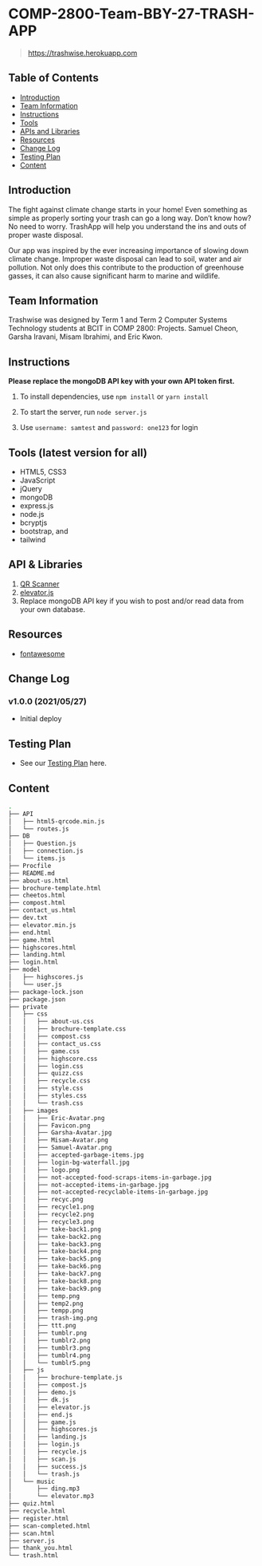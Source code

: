 # COMP-2800-Team-BBY-27-TRASH-APP

> https://trashwise.herokuapp.com

## Table of Contents

- [Introduction](#01)
- [Team Information](#02)
- [Instructions](#03)
- [Tools](#05)
- [APIs and Libraries](#06)
- [Resources](#07)
- [Change Log](#08)
- [Testing Plan](#09)
- [Content](#10)

## <span id="01">Introduction</span>

The fight against climate change starts in your home! Even something as simple as properly sorting your trash can go a long way. Don’t know how? No need to worry. TrashApp will help you understand the ins and outs of proper waste disposal.

Our app was inspired by the ever increasing importance of slowing down climate change. Improper waste disposal can lead to soil, water and air pollution. Not only does this contribute to the production of greenhouse gasses, it can also cause significant harm to marine and wildlife. 

## <span id="02">Team Information</span>

Trashwise was designed by Term 1 and Term 2 Computer Systems Technology students at BCIT in COMP 2800: Projects.
Samuel Cheon,
Garsha Iravani,
Misam Ibrahimi, and
Eric Kwon.

## <span id="03">Instructions</span>

**Please replace the mongoDB API key with your own API token first.**

1. To install dependencies, use `npm install` or `yarn install`

2. To start the server, run `node server.js`

3. Use `username: samtest` and `password: one123` for login

## <span id="05">Tools (latest version for all)</span>

- HTML5, CSS3
- JavaScript
- jQuery
- mongoDB
- express.js 
- node.js
- bcryptjs
- bootstrap, and
- tailwind


## <span id="06">API & Libraries </span>

1. [QR Scanner](https://github.com/mebjas/html5-qrcode)
2. [elevator.js](https://tholman.com/elevator.js/)
3. Replace mongoDB API key if you wish to post and/or read data from your own database.


## <span id="07">Resources</span>

- [fontawesome](https://fontawesome.com)

## <span id="08">Change Log</span>

### v1.0.0 (2021/05/27)

- Initial deploy

## <span id="09">Testing Plan</span>

- See our [Testing Plan](https://docs.google.com/spreadsheets/d/1j3EfSG7hf22q48gSMJvaZjFoDO3xEVFHPV0KPGcTJbM/edit#gid=0) here.

## <span id = "10"> Content </span>

```bash
.
├── API
│   ├── html5-qrcode.min.js
│   └── routes.js
├── DB
│   ├── Question.js
│   ├── connection.js
│   └── items.js
├── Procfile
├── README.md
├── about-us.html
├── brochure-template.html
├── cheetos.html
├── compost.html
├── contact_us.html
├── dev.txt
├── elevator.min.js
├── end.html
├── game.html
├── highscores.html
├── landing.html
├── login.html
├── model
│   ├── highscores.js
│   └── user.js
├── package-lock.json
├── package.json
├── private
│   ├── css
│   │   ├── about-us.css
│   │   ├── brochure-template.css
│   │   ├── compost.css
│   │   ├── contact_us.css
│   │   ├── game.css
│   │   ├── highscore.css
│   │   ├── login.css
│   │   ├── quizz.css
│   │   ├── recycle.css
│   │   ├── style.css
│   │   ├── styles.css
│   │   └── trash.css
│   ├── images
│   │   ├── Eric-Avatar.png
│   │   ├── Favicon.png
│   │   ├── Garsha-Avatar.jpg
│   │   ├── Misam-Avatar.png
│   │   ├── Samuel-Avatar.png
│   │   ├── accepted-garbage-items.jpg
│   │   ├── login-bg-waterfall.jpg
│   │   ├── logo.png
│   │   ├── not-accepted-food-scraps-items-in-garbage.jpg
│   │   ├── not-accepted-items-in-garbage.jpg
│   │   ├── not-accepted-recyclable-items-in-garbage.jpg
│   │   ├── recyc.png
│   │   ├── recycle1.png
│   │   ├── recycle2.png
│   │   ├── recycle3.png
│   │   ├── take-back1.png
│   │   ├── take-back2.png
│   │   ├── take-back3.png
│   │   ├── take-back4.png
│   │   ├── take-back5.png
│   │   ├── take-back6.png
│   │   ├── take-back7.png
│   │   ├── take-back8.png
│   │   ├── take-back9.png
│   │   ├── temp.png
│   │   ├── temp2.png
│   │   ├── tempp.png
│   │   ├── trash-img.png
│   │   ├── ttt.png
│   │   ├── tumblr.png
│   │   ├── tumblr2.png
│   │   ├── tumblr3.png
│   │   ├── tumblr4.png
│   │   └── tumblr5.png
│   ├── js
│   │   ├── brochure-template.js
│   │   ├── compost.js
│   │   ├── demo.js
│   │   ├── dk.js
│   │   ├── elevator.js
│   │   ├── end.js
│   │   ├── game.js
│   │   ├── highscores.js
│   │   ├── landing.js
│   │   ├── login.js
│   │   ├── recycle.js
│   │   ├── scan.js
│   │   ├── success.js
│   │   └── trash.js
│   └── music
│       ├── ding.mp3
│       └── elevator.mp3
├── quiz.html
├── recycle.html
├── register.html
├── scan-completed.html
├── scan.html
├── server.js
├── thank_you.html
└── trash.html

